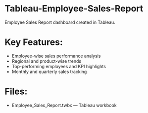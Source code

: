 # Tableau-Employee-Sales-Report
Employee Sales Report dashboard created in Tableau.
# Key Features:
- Employee-wise sales performance analysis
- Regional and product-wise trends
- Top-performing employees and KPI highlights
- Monthly and quarterly sales tracking

# Files:
- Employee_Sales_Report.twbx — Tableau workbook
